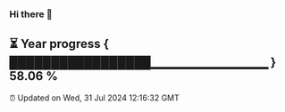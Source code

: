 ### Hi there 👋
⏳ Year progress { █████████████████▁▁▁▁▁▁▁▁▁▁▁▁▁ } 58.06 %
---
⏰ Updated on Wed, 31 Jul 2024 12:16:32 GMT

